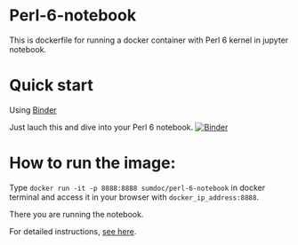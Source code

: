 # Perl-6-notebook
This is dockerfile for running a docker container  with Perl 6 kernel in jupyter notebook.


# Quick start

Using [Binder](https://mybinder.org/)

Just lauch this and dive into your Perl 6 notebook.
[![Binder](https://mybinder.org/badge.svg)](https://mybinder.org/v2/gh/sumandoc/Perl-6-notebook/master)

# How to run the image:

Type `docker run -it -p 8888:8888 sumdoc/perl-6-notebook` in docker terminal and access it in your browser with
`docker_ip_address:8888`.

There you are running the notebook.

For detailed instructions, [see here](https://sumdoc.wordpress.com/2017/09/06/how-to-run-perl-6-notebook/).


